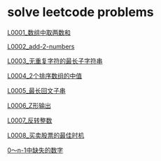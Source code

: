 <!--
 * @Date        : 2020-06-17 22:04:37
 * @LastEditors : anlzou
 * @Github      : https://github.com/anlzou
 * @LastEditTime: 2020-10-24 20:29:13
 * @FilePath    : \algorithm\docs\leetcode.md
 * @Describe    : 
--> 
# solve leetcode problems
[L0001_数组中取两数和](../problems/L0001_TwoSum.md)

[L0002_add-2-numbers](../problems/L0002_addTwoNumbers.md)

[L0003_无重复字符的最长子字符串](../problems/L0003_LongestSubstringWithoutRepeatingCharacters.md)

[L0004_2个排序数组的中值](../problems/L0004_MedianOf2SortedArrays.md)

[L0005_最长回文子串](../problems/L0005_longest-palindromic-substring.md)

[L0006_Z形输出](../problems/L0006_zigzag-conversion.md)

[L0007_反转整数](../problems/L0007_reverse-integer.md)

[L0008_买卖股票的最佳时机](../problems/L0008_best-time-to-buy-and-sell-stock.md)

[0～n-1中缺失的数字](../problems/leetcode/L0009_TheLostNumOnArray.md)